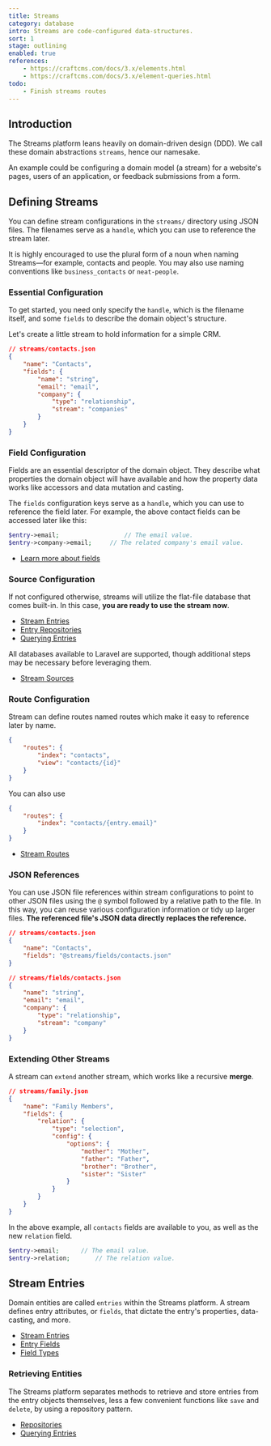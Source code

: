 ```yaml
---
title: Streams
category: database
intro: Streams are code-configured data-structures.
sort: 1
stage: outlining
enabled: true
references:
    - https://craftcms.com/docs/3.x/elements.html
    - https://craftcms.com/docs/3.x/element-queries.html
todo:
    - Finish streams routes
---
```


## Introduction

The Streams platform leans heavily on domain-driven design (DDD). We call these domain abstractions `streams`, hence our namesake.

An example could be configuring a domain model (a stream) for a website's pages, users of an application, or feedback submissions from a form.

## Defining Streams

You can define stream configurations in the `streams/` directory using JSON files. The filenames serve as a `handle`, which you can use to reference the stream later.

It is highly encouraged to use the plural form of a noun when naming Streams—for example, contacts and people. You may also use naming conventions like `business_contacts` or `neat-people`.

### Essential Configuration

To get started, you need only specify the `handle`, which is the filename itself, and some `fields` to describe the domain object's structure.

Let's create a little stream to hold information for a simple CRM.

```json
// streams/contacts.json
{
    "name": "Contacts",
    "fields": {
        "name": "string",
        "email": "email",
        "company": {
            "type": "relationship",
            "stream": "companies"
        }
    }
}
```

### Field Configuration

Fields are an essential descriptor of the domain object. They describe what properties the domain object will have available and how the property data works like accessors and data mutation and casting.

The `fields` configuration keys serve as a `handle`, which you can use to reference the field later. For example, the above contact fields can be accessed later like this:

```php
$entry->email;                  // The email value.
$entry->company->email;     // The related company's email value.
```

- [Learn more about fields](fields)

### Source Configuration

If not configured otherwise, streams will utilize the flat-file database that comes built-in. In this case, **you are ready to use the stream now**.

- [Stream Entries](entries)
- [Entry Repositories](repositories)
- [Querying Entries](querying)

All databases available to Laravel are supported, though additional steps may be necessary before leveraging them.

- [Stream Sources](sources)

### Route Configuration

Stream can define routes named routes which make it easy to reference later by name.

```json
{
    "routes": {
        "index": "contacts",
        "view": "contacts/{id}"
    }
}
```

You can also use 

```json
{
    "routes": {
        "index": "contacts/{entry.email}"
    }
}
```

- [Stream Routes](routing#stream-routes)

### JSON References

You can use JSON file references within stream configurations to point to other JSON files using the `@` symbol followed by a relative path to the file. In this way, you can reuse various configuration information or tidy up larger files. **The referenced file's JSON data directly replaces the reference.**

```json
// streams/contacts.json
{
    "name": "Contacts",
    "fields": "@streams/fields/contacts.json"
}
```

```json
// streams/fields/contacts.json
{
    "name": "string",
    "email": "email",
    "company": {
        "type": "relationship",
        "stream": "company"
    }
}
```

### Extending Other Streams

A stream can `extend` another stream, which works like a recursive **merge**.

```json
// streams/family.json
{
    "name": "Family Members",
    "fields": {
        "relation": {
            "type": "selection",
            "config": {
                "options": {
                    "mother": "Mother",
                    "father": "Father",
                    "brother": "Brother",
                    "sister": "Sister"
                }
            }
        }
    }
}
```

In the above example, all `contacts` fields are available to you, as well as the new `relation` field.

```php
$entry->email;      // The email value.
$entry->relation;       // The relation value.
```

## Stream Entries

Domain entities are called `entries` within the Streams platform. A stream defines entry attributes, or `fields`, that dictate the entry's properties, data-casting, and more.

- [Stream Entries](entries)
- [Entry Fields](fields)
- [Field Types](fields#field-types)

### Retrieving Entities

The Streams platform separates methods to retrieve and store entries from the entry objects themselves, less a few convenient functions like `save` and `delete`, by using a repository pattern.

- [Repositories](/docs/core/repositories)
- [Querying Entries](/docs/core/querying)
